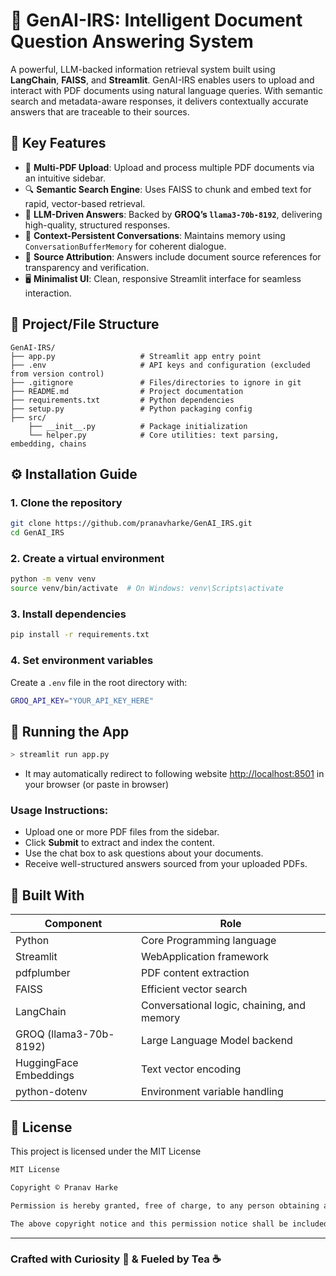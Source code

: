 
# 🤖 GenAI-IRS: Intelligent Document Question Answering System

A powerful, LLM-backed information retrieval system built using **LangChain**, **FAISS**, and **Streamlit**. GenAI-IRS enables users to upload and interact with PDF documents using natural language queries. With semantic search and metadata-aware responses, it delivers contextually accurate answers that are traceable to their sources.


## 🚀 Key Features

- 📄 **Multi-PDF Upload**: Upload and process multiple PDF documents via an intuitive sidebar.
- 🔍 **Semantic Search Engine**: Uses FAISS to chunk and embed text for rapid, vector-based retrieval.
- 🧠 **LLM-Driven Answers**: Backed by **GROQ’s `llama3-70b-8192`**, delivering high-quality, structured responses.
- 💬 **Context-Persistent Conversations**: Maintains memory using `ConversationBufferMemory` for coherent dialogue.
- 🧾 **Source Attribution**: Answers include document source references for transparency and verification.
- 🖥️ **Minimalist UI**: Clean, responsive Streamlit interface for seamless interaction.


## 📁 Project/File Structure

```
GenAI-IRS/
├── app.py                   # Streamlit app entry point
├── .env                     # API keys and configuration (excluded from version control)
├── .gitignore               # Files/directories to ignore in git
├── README.md                # Project documentation
├── requirements.txt         # Python dependencies
├── setup.py                 # Python packaging config
├── src/
    ├── __init__.py          # Package initialization
    └── helper.py            # Core utilities: text parsing, embedding, chains
```

## ⚙️ Installation Guide

### 1. Clone the repository
```bash
git clone https://github.com/pranavharke/GenAI_IRS.git
cd GenAI_IRS
```

### 2. Create a virtual environment
```bash
python -m venv venv
source venv/bin/activate  # On Windows: venv\Scripts\activate
```

### 3. Install dependencies
```bash
pip install -r requirements.txt
```

### 4. Set environment variables
Create a `.env` file in the root directory with:
```bash
GROQ_API_KEY="YOUR_API_KEY_HERE"
```

## 🧪 Running the App

```bash
> streamlit run app.py
```
- It may automatically redirect to following website [http://localhost:8501](http://localhost:8501) in your browser (or paste in browser)

### Usage Instructions:
- Upload one or more PDF files from the sidebar.
- Click **Submit** to extract and index the content.
- Use the chat box to ask questions about your documents.
- Receive well-structured answers sourced from your uploaded PDFs.

## 🧱 Built With

| Component                 | Role                                        |
|--------------------------|---------------------------------------------|
| Python                   | Core Programming language                               |
| Streamlit                | WebApplication framework                            |
| pdfplumber               | PDF content extraction                      |
| FAISS                    | Efficient vector search                     |
| LangChain                | Conversational logic, chaining, and memory  |
| GROQ (llama3-70b-8192)   | Large Language Model backend                |
| HuggingFace Embeddings   | Text vector encoding                        |
| python-dotenv            | Environment variable handling               |


## 📄 License

This project is licensed under the MIT License

```bash
MIT License

Copyright ©️ Pranav Harke

Permission is hereby granted, free of charge, to any person obtaining a copy of this software and associated documentation files (the “Software”), to deal in the Software without restriction, including without limitation the rights to use, copy, modify, merge, publish, distribute, sublicense, and/or sell copies of the Software, and to permit persons to whom the Software is furnished to do so, subject to the following conditions:

The above copyright notice and this permission notice shall be included in all copies or substantial portions of the Software.
```
---

### Crafted with Curiosity 🤔 & Fueled by Tea ☕
